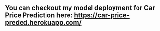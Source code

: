 ## You can checkout my model deployment for Car Price Prediction here: https://car-price-preded.herokuapp.com/
